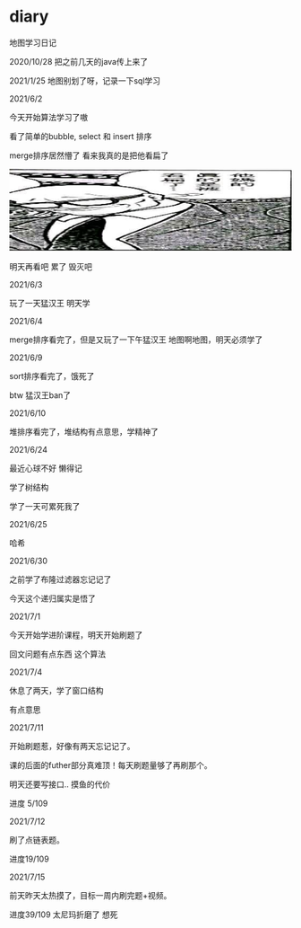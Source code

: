 # diary
地图学习日记

2020/10/28
把之前几天的java传上来了

2021/1/25
地图别划了呀，记录一下sql学习

2021/6/2

今天开始算法学习了嗷

看了简单的bubble, select 和 insert 排序

merge排序居然懵了 看来我真的是把他看扁了

![1622645212(1)-1622645238359](assets/1622645212(1)-1622645238359.jpg)

明天再看吧 累了 毁灭吧

2021/6/3

玩了一天猛汉王 明天学

2021/6/4 

merge排序看完了，但是又玩了一下午猛汉王
地图啊地图，明天必须学了



2021/6/9

sort排序看完了，饿死了

btw 猛汉王ban了



2021/6/10

堆排序看完了，堆结构有点意思，学精神了



2021/6/24

最近心球不好 懒得记

学了树结构

学了一天可累死我了



2021/6/25

哈希



2021/6/30

之前学了布隆过滤器忘记记了

今天这个递归属实是悟了



2021/7/1

今天开始学进阶课程，明天开始刷题了

回文问题有点东西 这个算法



2021/7/4

休息了两天，学了窗口结构

有点意思



2021/7/11

开始刷题惹，好像有两天忘记记了。

课的后面的futher部分真难顶！每天刷题量够了再刷那个。

明天还要写接口.. 摸鱼的代价

进度 5/109



2021/7/12

刷了点链表题。

进度19/109



2021/7/15

前天昨天太热摸了，目标一周内刷完题+视频。

进度39/109 太尼玛折磨了 想死



